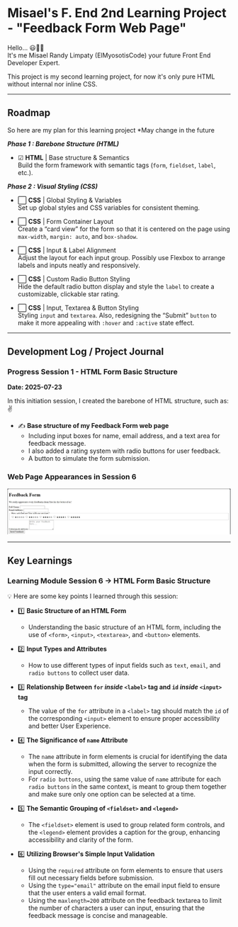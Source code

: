 # Misael's F. End 2nd Learning Project - "Feedback Form Web Page"

Hello... 😃👋🏻  
It's me Misael Randy Limpaty (ElMyosotisCode) your future Front End Developer Expert.

This project is my second learning project, for now it's only pure HTML without internal nor inline CSS.

---


## Roadmap

So here are my plan for this learning project
*May change in the future

**_Phase 1 : Barebone Structure (HTML)_**
- ☑ **HTML** | Base structure & Semantics<br>
    Build the form framework with semantic tags (`form`, `fieldset`, `label`, etc.).

**_Phase 2 : Visual Styling (CSS)_**
- ⬜ **CSS** | Global Styling & Variables<br>
    Set up global styles and CSS variables for consistent theming.

- ⬜ **CSS** | Form Container Layout<br>
    Create a “card view” for the form so that it is centered on the page using `max-width`, `margin: auto`, and `box-shadow`.

- ⬜ **CSS** | Input & Label Alignment<br>
    Adjust the layout for each input group. Possibly use Flexbox to arrange labels and inputs neatly and responsively.

- ⬜ **CSS** | Custom Radio Button Styling<br>
    Hide the default radio button display and style the `label` to create a customizable, clickable star rating.

- ⬜ **CSS** | Input, Textarea & Button Styling<br>
    Styling `input` and `textarea`. Also, redesigning the “Submit” `button` to make it more appealing with `:hover` and `:active` state effect.

---

## Development Log / Project Journal

### Progress Session 1 - HTML Form Basic Structure
__**Date:** 2025-07-23__

In this initiation session, I created the barebone of HTML structure, such as: ✌
- ✍️ **Base structure of my Feedback Form web page**
    - Including input boxes for name, email address, and a text area for feedback message.
    - I also added a rating system with radio buttons for user feedback.
    - A button to simulate the form submission.

### Web Page Appearances in Session 6

![Web Page Screenshot 01](https://github.com/ElMyosotisCode/lrn-fe-proj-002-feedback-form/blob/main/images/webpage-screenshot-01.JPG)

---

## Key Learnings

### Learning Module Session 6 -> HTML Form Basic Structure

💡 Here are some key points I learned through this session:
- 1️⃣ **Basic Structure of an HTML Form**
    - Understanding the basic structure of an HTML form, including the use of `<form>`, `<input>`, `<textarea>`, and `<button>` elements.

- 2️⃣ **Input Types and Attributes**
    - How to use different types of input fields such as `text`, `email`, and `radio buttons` to collect user data.

- 3️⃣ **Relationship Between `for` _inside_ `<label>` tag and `id` _inside_ `<input>` tag**
    - The value of the `for` attribute in a `<label>` tag should match the `id` of the corresponding `<input>` element to ensure proper accessibility and better User Experience.

- 4️⃣ **The Significance of `name` Attribute**
    - The `name` attribute in form elements is crucial for identifying the data when the form is submitted, allowing the server to recognize the input correctly.
    - For `radio buttons`, using the same value of `name` attribute for each `radio buttons` in the same context, is meant to group them together and make sure only one option can be selected at a time.

- 5️⃣ **The Semantic Grouping of `<fieldset>` and `<legend>`**
    - The `<fieldset>` element is used to group related form controls, and the `<legend>` element provides a caption for the group, enhancing accessibility and clarity of the form.

- 6️⃣ **Utilizing Browser's Simple Input Validation**
    - Using the `required` attribute on form elements to ensure that users fill out necessary fields before submission.
    - Using the `type="email"` attribute on the email input field to ensure that the user enters a valid email format.
    - Using the `maxlength=200` attribute on the feedback textarea to limit the number of characters a user can input, ensuring that the feedback message is concise and manageable.